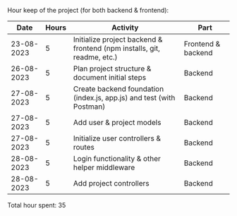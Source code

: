 Hour keep of the project (for both backend & frontend):

|Date|Hours|Activity|Part|
|-|-|-|-|
|23-08-2023|5|Initialize project backend & frontend (npm installs, git, readme, etc.)|Frontend & backend|
|26-08-2023|5|Plan project structure & document initial steps|Backend|
|27-08-2023|5|Create backend foundation (index.js, app.js) and test (with Postman)|Backend|
|27-08-2023|5|Add user & project models|Backend|
|27-08-2023|5|Initialize user controllers & routes|Backend|
|28-08-2023|5|Login functionality & other helper middleware|Backend|
|28-08-2023|5|Add project controllers|Backend|

Total hour spent: 35
